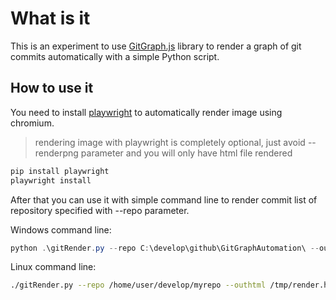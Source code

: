# What is it

This is an experiment to use [GitGraph.js](https://gitgraphjs.com/#0) library to render a graph of git commits automatically with a simple Python script.

## How to use it

You need to install [playwright](https://playwright.dev/python/docs/intro/) to automatically render image using chromium. 

> rendering image with playwright is completely optional, just avoid  --renderpng parameter and you will only have html file rendered

```bash
pip install playwright
playwright install
```

After that you can use it with simple command line to render commit list of repository specified with --repo parameter.

Windows command line:

```powershell
python .\gitRender.py --repo C:\develop\github\GitGraphAutomation\ --outhtml c:\temp\render.html --renderpng c:\temp\render.png
```

Linux command line:

```bash
./gitRender.py --repo /home/user/develop/myrepo --outhtml /tmp/render.html --renderpng /tmp/render.png
```
